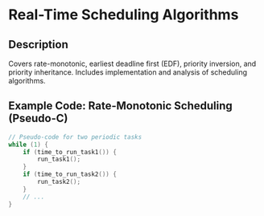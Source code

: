 # Real-Time Scheduling Algorithms

## Description
Covers rate-monotonic, earliest deadline first (EDF), priority inversion, and priority inheritance. Includes implementation and analysis of scheduling algorithms.

## Example Code: Rate-Monotonic Scheduling (Pseudo-C)
```c
// Pseudo-code for two periodic tasks
while (1) {
    if (time_to_run_task1()) {
        run_task1();
    }
    if (time_to_run_task2()) {
        run_task2();
    }
    // ...
}
```
